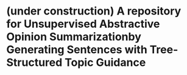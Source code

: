 # (under construction) A repository for Unsupervised Abstractive Opinion Summarizationby Generating Sentences with Tree-Structured Topic Guidance
